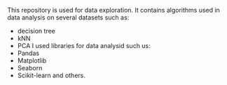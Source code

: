 This repository is used for data exploration. It contains algorithms used in data analysis on several datasets such as:
- decision tree
- kNN
- PCA
I used libraries for data analysid such us:
- Pandas
- Matplotlib
- Seaborn
- Scikit-learn
and others. 
